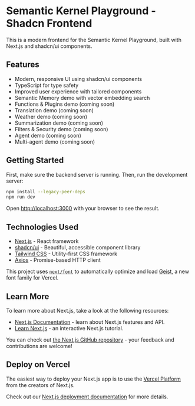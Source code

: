 # Semantic Kernel Playground - Shadcn Frontend

This is a modern frontend for the Semantic Kernel Playground, built with Next.js and shadcn/ui components.

## Features

- Modern, responsive UI using shadcn/ui components
- TypeScript for type safety
- Improved user experience with tailored components
- Semantic Memory demo with vector embedding search
- Functions & Plugins demo (coming soon)
- Translation demo (coming soon)
- Weather demo (coming soon)
- Summarization demo (coming soon)
- Filters & Security demo (coming soon)
- Agent demo (coming soon)
- Multi-agent demo (coming soon)

## Getting Started

First, make sure the backend server is running. Then, run the development server:

```bash
npm install --legacy-peer-deps
npm run dev
```

Open [http://localhost:3000](http://localhost:3000) with your browser to see the result.

## Technologies Used

- [Next.js](https://nextjs.org/) - React framework
- [shadcn/ui](https://ui.shadcn.com/) - Beautiful, accessible component library
- [Tailwind CSS](https://tailwindcss.com/) - Utility-first CSS framework
- [Axios](https://axios-http.com/) - Promise-based HTTP client

This project uses [`next/font`](https://nextjs.org/docs/app/building-your-application/optimizing/fonts) to automatically optimize and load [Geist](https://vercel.com/font), a new font family for Vercel.

## Learn More

To learn more about Next.js, take a look at the following resources:

- [Next.js Documentation](https://nextjs.org/docs) - learn about Next.js features and API.
- [Learn Next.js](https://nextjs.org/learn) - an interactive Next.js tutorial.

You can check out [the Next.js GitHub repository](https://github.com/vercel/next.js) - your feedback and contributions are welcome!

## Deploy on Vercel

The easiest way to deploy your Next.js app is to use the [Vercel Platform](https://vercel.com/new?utm_medium=default-template&filter=next.js&utm_source=create-next-app&utm_campaign=create-next-app-readme) from the creators of Next.js.

Check out our [Next.js deployment documentation](https://nextjs.org/docs/app/building-your-application/deploying) for more details.
